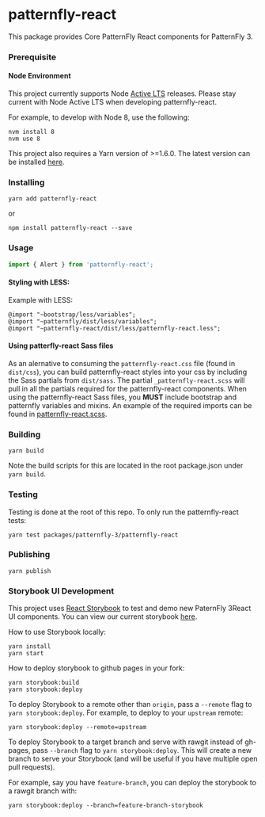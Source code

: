 # patternfly-react

This package provides Core PatternFly React components for PatternFly 3.

### Prerequisite

#### Node Environment

This project currently supports Node [Active LTS](https://github.com/nodejs/Release#release-schedule) releases. Please stay current with Node Active LTS when developing patternfly-react.

For example, to develop with Node 8, use the following:

```
nvm install 8
nvm use 8
```

This project also requires a Yarn version of >=1.6.0. The latest version can be installed [here](https://yarnpkg.com/).

### Installing

```
yarn add patternfly-react
```

or

```
npm install patternfly-react --save
```

### Usage

```javascript
import { Alert } from 'patternfly-react';
```

#### Styling with LESS:

Example with LESS:

```
@import "~bootstrap/less/variables";
@import "~patternfly/dist/less/variables";
@import "~patternfly-react/dist/less/patternfly-react.less";
```

#### Using patterfly-react Sass files

As an alernative to consuming the `patternfly-react.css` file (found in `dist/css`), you can build patternfly-react styles into your css by including the Sass partials from `dist/sass`. The partial `_patternfly-react.scss` will pull in all the partials required for the patternfly-react components. When using the patternfly-react Sass files, you **MUST** include bootstrap and patternfly variables and mixins. An example of the required imports can be found in [patternfly-react.scss](./packages/patternfly-3/patternfly-react/sass/patternfly-react.scss).

### Building

```
yarn build
```

Note the build scripts for this are located in the root package.json under `yarn build`.

### Testing

Testing is done at the root of this repo. To only run the patternfly-react tests:

```
yarn test packages/patternfly-3/patternfly-react
```

### Publishing

```
yarn publish
```

### Storybook UI Development

This project uses [React Storybook](https://storybook.js.org/) to test and demo new PaternFly 3React UI components. You can view our current storybook [here](https://rawgit.com/patternfly/patternfly-react/gh-pages/index.html).

How to use Storybook locally:

```
yarn install
yarn start
```

How to deploy storybook to github pages in your fork:

```
yarn storybook:build
yarn storybook:deploy
```

To deploy Storybook to a remote other than `origin`, pass a `--remote` flag to `yarn storybook:deploy`.
For example, to deploy to your `upstream` remote:

```
yarn storybook:deploy --remote=upstream
```

To deploy Storybook to a target branch and serve with rawgit instead of gh-pages, pass `--branch` flag to `yarn storybook:deploy`. This will create a new branch to serve your Storybook (and will be useful if you have multiple open pull requests).

For example, say you have `feature-branch`, you can deploy the storybook to a rawgit branch with:

```
yarn storybook:deploy --branch=feature-branch-storybook
```
